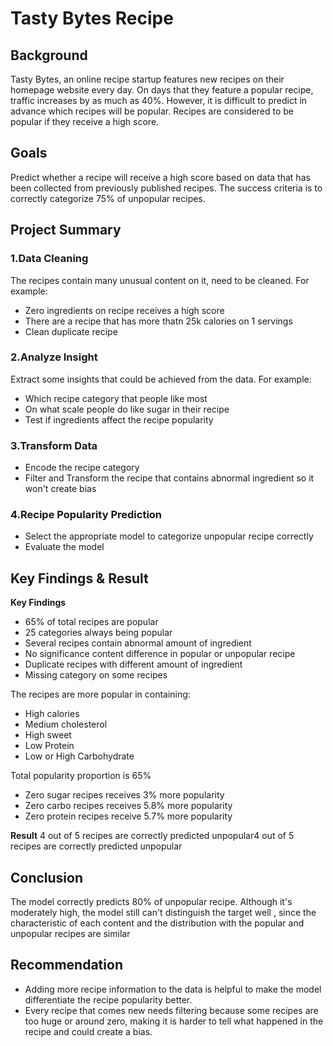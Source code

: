 # Tasty Bytes Recipe
## Background
Tasty Bytes, an online recipe startup features new recipes on their homepage website every day. On days that they feature a popular recipe, traffic increases by as much as 40%. However, it is difficult to predict in advance which recipes will be popular. Recipes are considered to be popular if they receive a high score. 

## Goals
Predict whether a recipe will receive a high score based on data that has been collected from previously published recipes.  The success criteria is to correctly categorize 75% of unpopular recipes.

## Project Summary
### 1.Data Cleaning
The recipes contain many unusual content on it, need to be cleaned. For example: 
* Zero ingredients on recipe receives a high score
* There are a recipe that has more thatn 25k calories on 1 servings
* Clean duplicate recipe
### 2.Analyze Insight
Extract some insights that could be achieved from the data. For example:
* Which recipe category that people like most
* On what scale people do like sugar in their recipe
* Test if ingredients affect the recipe popularity

### 3.Transform Data
* Encode the recipe category
* Filter and Transform the recipe that contains abnormal ingredient so it won't create bias

### 4.Recipe Popularity Prediction
* Select the appropriate model to categorize unpopular recipe correctly
* Evaluate the model

## Key Findings & Result
**Key Findings**
* 65% of total recipes are popular
* 25 categories always being popular
* Several recipes contain abnormal amount of ingredient
* No significance content difference in popular or unpopular recipe
* Duplicate recipes with different amount of ingredient
* Missing category on some recipes

The recipes are more popular in containing:
* High calories
* Medium cholesterol
* High sweet
* Low Protein
* Low or High Carbohydrate

Total popularity proportion is 65%
* Zero sugar recipes receives 3% more popularity
* Zero carbo recipes receives 5.8% more popularity
* Zero protein recipes receive 5.7% more popularity

**Result**
4 out of 5 recipes are correctly predicted unpopular4 out of 5 recipes are correctly predicted unpopular

## Conclusion
The model correctly predicts 80% of unpopular recipe. Although it's moderately high, the model still can't distinguish the target well , since the characteristic of each content and the distribution with the popular and unpopular recipes are similar

## Recommendation
* Adding more recipe information to the data is helpful to make the model differentiate the recipe popularity better. 
* Every recipe that comes new needs filtering because some recipes are too huge or around zero, making it is harder to tell what happened in the recipe and could create a bias. 
